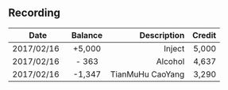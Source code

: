 ## Recording
| Date | Balance | Description |  Credit |
|----------|:-------------:|------:|------:|
| 2017/02/16  |  +5,000 | Inject  | 5,000 |
| 2017/02/16  |  -  363 | Alcohol | 4,637 |
| 2017/02/16  |  -1,347 | TianMuHu CaoYang  | 3,290 |

